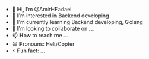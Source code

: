 - 👋 Hi, I’m @AmirHFadaei
- 👀 I’m interested in Backend developing
- 🌱 I’m currently learning Backend developing, Golang
- 💞️ I’m looking to collaborate on ...
- 📫 How to reach me ...
- 😄 Pronouns: Heli/Copter
- ⚡ Fun fact: ...

<!---
AmirHFadaei/AmirHFadaei is a ✨ special ✨ repository because its `README.md` (this file) appears on your GitHub profile.
You can click the Preview link to take a look at your changes.
--->
